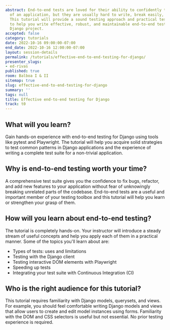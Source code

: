 ```yaml
---
abstract: End-to-end tests are loved for their ability to confidently test the entirety
  of an application, but they are usually hard to write, break easily, and run slowly.
  This tutorial will provide a sound testing approach and practical testing techniques
  to help you write effective, robust, and maintainable end-to-end tests for your
  Django project.
accepted: false
category: tutorials
date: 2022-10-16 09:00:00-07:00
end_date: 2022-10-16 12:00:00-07:00
layout: session-details
permalink: /tutorials/effective-end-to-end-testing-for-django/
presenter_slugs:
- ed-rivas
published: true
room: Balboa I & II
sitemap: true
slug: effective-end-to-end-testing-for-django
summary: ''
tags: null
title: Effective end-to-end testing for Django
track: t0
---
```


## What will you learn?

Gain hands-on experience with end-to-end testing for Django using tools like pytest and Playwright. The tutorial will help you acquire solid strategies to test common patterns in Django applications and the experience of writing a complete test suite for a non-trivial application.

## Why is end-to-end testing worth your time?

A comprehensive test suite gives you the confidence to fix bugs, refactor, and add new features to your application without fear of unknowingly breaking unrelated parts of the codebase. End-to-end tests are a useful and important member of your testing toolbox and this tutorial will help you learn or strengthen your grasp of them.

## How will you learn about end-to-end testing?

The tutorial is completely hands-on. Your instructor will introduce a steady stream of useful concepts and help you apply each of them in a practical manner. Some of the topics you'll learn about are:

- Types of tests: uses and limitations
- Testing with the Django client
- Testing interactive DOM elements with Playwright
- Speeding up tests
- Integrating your test suite with Continuous Integration (CI)

## Who is the right audience for this tutorial?

This tutorial requires familiarity with Django models, querysets, and views. For example, you should feel comfortable writing Django models and views that allow users to create and edit model instances using forms. Familiarity with the DOM and CSS selectors is useful but not essential. No prior testing experience is required.